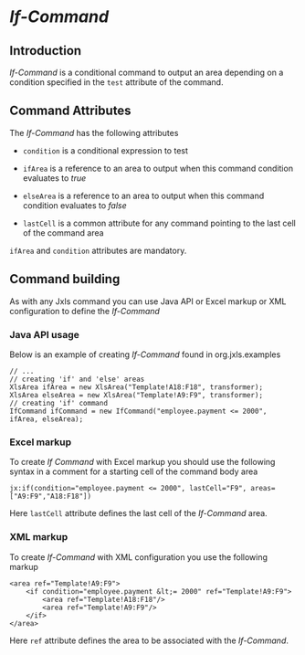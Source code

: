 *If-Command*
============

Introduction
------------

*If-Command* is a conditional command to output an area depending on a condition specified in the `test` attribute of the command.

Command Attributes
------------------

The *If-Command*  has the following attributes

* `condition` is a conditional expression to test

* `ifArea` is a reference to an area to output when this command condition evaluates to *true*

* `elseArea` is a reference to an area to output when this command condition evaluates to *false*

* `lastCell` is a common attribute for any command pointing to the last cell of the command area

`ifArea` and `condition` attributes are mandatory.

Command building
----------------

As with any Jxls command you can use Java API or Excel markup or XML configuration to define the *If-Command*

### Java API usage

Below is an example of creating *If-Command* found in org.jxls.examples

    // ...
    // creating 'if' and 'else' areas
    XlsArea ifArea = new XlsArea("Template!A18:F18", transformer);
    XlsArea elseArea = new XlsArea("Template!A9:F9", transformer);
    // creating 'if' command
    IfCommand ifCommand = new IfCommand("employee.payment <= 2000", ifArea, elseArea);

### Excel markup

To create *If Command* with Excel markup you should use the following syntax in a comment for a starting cell of the command body area

    jx:if(condition="employee.payment <= 2000", lastCell="F9", areas=["A9:F9","A18:F18"])

Here `lastCell` attribute defines the last cell of the *If-Command* area.

### XML markup

To create *If-Command* with XML configuration you use the following markup

    <area ref="Template!A9:F9">
        <if condition="employee.payment &lt;= 2000" ref="Template!A9:F9">
            <area ref="Template!A18:F18"/>
            <area ref="Template!A9:F9"/>
        </if>
    </area>

Here `ref` attribute defines the area to be associated with the *If-Command*.

